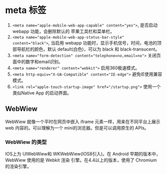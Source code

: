 # meta 标签

1. `<meta name="apple-mobile-web-app-capable" content="yes">`, 是否启动 webapp 功能，会删除默认的
苹果工具栏和菜单栏。
2. `<meta name="apple-mobile-web-app-status-bar-style" content="black">`, 当启用 webapp
功能时，显示手机信号，时间，电池的顶部导航栏的颜色，默认 default(白色)，可以为 black 和 black-transucent。
3. `<meta name="form-detection" content="telephone=no,email=no">` 关闭页面中的数字和email识别。
4. `<meta name="renderer" content="webkit">` 启用360极速模式。
5. `<meta http-equiv="X-UA-Compatible" content="IE-edge">` 避免IE使用兼容模式。
6. `<link rel="apple-touch-startup-image" href="/startup.png">` 使用一个类似Native App 的启动界面。

## WebWiew

WebWiew 就像一个平时在网页中嵌入 iframe 元素一样，用来在不同平台上展示 web 内容的。可以理解为一个
mini的浏览器。但是可以调用原生的 APIs。    

### WebWiew 的类型

IOS上为 UIWebWiew和 WKWebWiew(IOS8引入)。在 Android 早期的版本中，WebWiew 使用的是 Webkit 渲染
引擎。在4.4以上的版本，使用了 Chromium 的渲染引擎。
